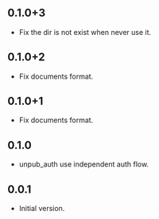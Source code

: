 ## 0.1.0+3

- Fix the dir is not exist when never use it.

## 0.1.0+2

- Fix documents format.

## 0.1.0+1

- Fix documents format.

## 0.1.0

- unpub_auth use independent auth flow.

## 0.0.1

- Initial version.
